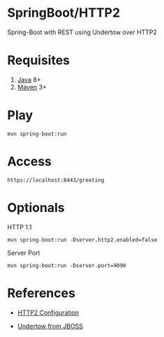 # SpringBoot/HTTP2

Spring-Boot with REST using Undertow over HTTP2 

# Requisites

1. [Java](http://www.oracle.com/technetwork/java/javase/downloads/jdk8-downloads-2133151.html) 8+
2. [Maven](https://maven.apache.org/download.cgi) 3+

# Play

```
mvn spring-boot:run
```

# Access

```
https://localhost:8443/greeting
```

# Optionals

HTTP 1.1

```
mvn spring-boot:run -Dserver.http2.enabled=false
```

Server Port

```
mvn spring-boot:run -Dserver.port=9090
```


# References

* [HTTP2 Configuration](http://www.baeldung.com/spring-boot-application-configuration
)

* [Undertow from JBOSS](http://undertow.io)
